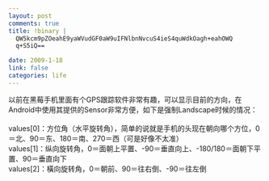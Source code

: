```yaml
--- 
layout: post
comments: true
title: !binary |
  QW5kcm9pZOeahE9yaWVudGF0aW9uIFNlbnNvcuS4ieS4quWdkOagh+eahOWQ
  q+S5iQ==

date: 2009-1-18
link: false
categories: life
---
```

<p>以前在黑莓手机里面有个GPS跟踪软件非常有趣，可以显示目前的方向，在Android中使用其提供的Sensor非常方便，如下是强制Landscape时候的情况：<br />
<br />
values[0]：方位角（水平旋转角），简单的说就是手机的头现在朝向哪个方位，0＝北、90＝东、180＝南、270＝西（可是好像不太准）<br />
values[1]：纵向旋转角，0＝面朝上平置、-90＝垂直向上、-180/180＝面朝下平置、90＝垂直向下<br />
values[2]：橫向旋转角，0＝朝前、90＝往右倒、-90＝往左倒</p>
